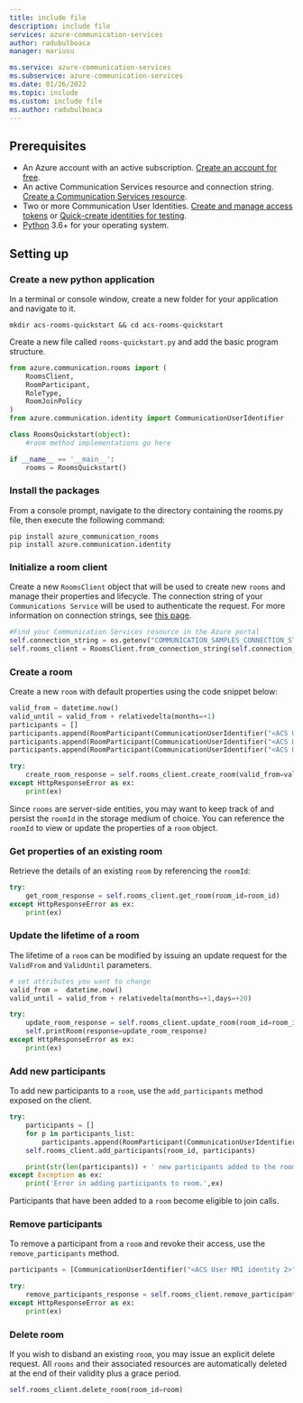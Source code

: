 ```yaml
---
title: include file
description: include file
services: azure-communication-services
author: radubulboaca
manager: mariusu

ms.service: azure-communication-services
ms.subservice: azure-communication-services
ms.date: 01/26/2022
ms.topic: include
ms.custom: include file
ms.author: radubulboaca
---
```


## Prerequisites

- An Azure account with an active subscription. [Create an account for free](https://azure.microsoft.com/free/?WT.mc_id=A261C142F).
- An active Communication Services resource and connection string. [Create a Communication Services resource](../../create-communication-resource.md).
- Two or more Communication User Identities. [Create and manage access tokens](../../access-tokens.md?pivots=programming-language-csharp) or [Quick-create identities for testing](../../identity/quick-create-identity.md).
- [Python](https://www.python.org/downloads/) 3.6+ for your operating system.

## Setting up

### Create a new python application

In a terminal or console window, create a new folder for your application and navigate to it.

```console
mkdir acs-rooms-quickstart && cd acs-rooms-quickstart
```

Create a new file called `rooms-quickstart.py` and add the basic program structure.

```python
from azure.communication.rooms import (
    RoomsClient,
    RoomParticipant,
    RoleType,
    RoomJoinPolicy
)
from azure.communication.identity import CommunicationUserIdentifier

class RoomsQuickstart(object):
    #room method implementations go here

if __name__ == '__main__':
    rooms = RoomsQuickstart()
```

### Install the packages

From a console prompt, navigate to the directory containing the rooms.py file, then execute the following command:

```console
pip install azure_communication_rooms
pip install azure.communication.identity
```

### Initialize a room client

Create a new `RoomsClient` object that will be used to create new `rooms` and manage their properties and lifecycle. The connection string of your `Communications Service` will be used to authenticate the request. For more information on connection strings, see [this page](../../create-communication-resource.md#access-your-connection-strings-and-service-endpoints).

```python
#Find your Communication Services resource in the Azure portal
self.connection_string = os.getenv("COMMUNICATION_SAMPLES_CONNECTION_STRING")
self.rooms_client = RoomsClient.from_connection_string(self.connection_string)
```

### Create a room

Create a new `room` with default properties using the code snippet below:

```python
valid_from = datetime.now()
valid_until = valid_from + relativedelta(months=+1)
participants = []
participants.append(RoomParticipant(CommunicationUserIdentifier("<ACS User MRI identity 1>")))
participants.append(RoomParticipant(CommunicationUserIdentifier("<ACS User MRI identity 2>")))
participants.append(RoomParticipant(CommunicationUserIdentifier("<ACS User MRI identity 3>")))

try:
    create_room_response = self.rooms_client.create_room(valid_from=valid_from, valid_until=valid_until, participants=participants)
except HttpResponseError as ex:
    print(ex)
```

Since `rooms` are server-side entities, you may want to keep track of and persist the `roomId` in the storage medium of choice. You can reference the `roomId` to view or update the properties of a `room` object. 

### Get properties of an existing room

Retrieve the details of an existing `room` by referencing the `roomId`:

```python
try:
    get_room_response = self.rooms_client.get_room(room_id=room_id)
except HttpResponseError as ex:
    print(ex)
```

### Update the lifetime of a room

The lifetime of a `room` can be modified by issuing an update request for the `ValidFrom` and `ValidUntil` parameters.

```python
# set attributes you want to change
valid_from =  datetime.now()
valid_until = valid_from + relativedelta(months=+1,days=+20)

try:
    update_room_response = self.rooms_client.update_room(room_id=room_id, valid_from=valid_from, valid_until=valid_until)
    self.printRoom(response=update_room_response)
except HttpResponseError as ex:
    print(ex)
``` 

### Add new participants 

To add new participants to a `room`, use the `add_participants` method exposed on the client.

```python
try:
    participants = []
    for p in participants_list:
        participants.append(RoomParticipant(CommunicationUserIdentifier(p), RoleType.ATTENDEE))
    self.rooms_client.add_participants(room_id, participants)

    print(str(len(participants)) + ' new participants added to the room : ' + str(room_id))
except Exception as ex:
    print('Error in adding participants to room.',ex)
```

Participants that have been added to a `room` become eligible to join calls.

### Remove participants

To remove a participant from a `room` and revoke their access, use the `remove_participants` method.

```python
participants = [CommunicationUserIdentifier("<ACS User MRI identity 2>")]

try:
    remove_participants_response = self.rooms_client.remove_participants(room_id=room_id, communication_identifiers=participants)
except HttpResponseError as ex:
    print(ex)
```

### Delete room
If you wish to disband an existing `room`, you may issue an explicit delete request. All `rooms` and their associated resources are automatically deleted at the end of their validity plus a grace period. 

```python
self.rooms_client.delete_room(room_id=room)
```
